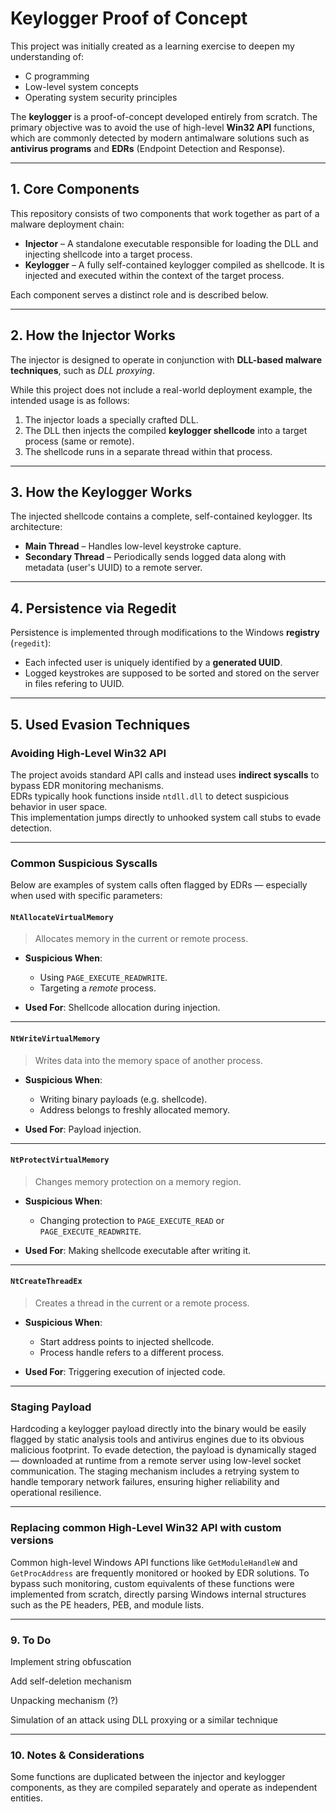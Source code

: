 # Keylogger Proof of Concept

This project was initially created as a learning exercise to deepen my understanding of:

- C programming  
- Low-level system concepts  
- Operating system security principles  

The **keylogger** is a proof-of-concept developed entirely from scratch. The primary objective was to avoid the use of high-level **Win32 API** functions, which are commonly detected by modern antimalware solutions such as **antivirus programs** and **EDRs** (Endpoint Detection and Response).

---

## 1. Core Components

This repository consists of two components that work together as part of a malware deployment chain:

- **Injector** – A standalone executable responsible for loading the DLL and injecting shellcode into a target process.  
- **Keylogger** – A fully self-contained keylogger compiled as shellcode. It is injected and executed within the context of the target process.

Each component serves a distinct role and is described below.

---

## 2. How the Injector Works

The injector is designed to operate in conjunction with **DLL-based malware techniques**, such as *DLL proxying*.

While this project does not include a real-world deployment example, the intended usage is as follows:

1. The injector loads a specially crafted DLL.
2. The DLL then injects the compiled **keylogger shellcode** into a target process (same or remote).
3. The shellcode runs in a separate thread within that process.

---

## 3. How the Keylogger Works

The injected shellcode contains a complete, self-contained keylogger. Its architecture:

- **Main Thread** – Handles low-level keystroke capture.
- **Secondary Thread** – Periodically sends logged data along with metadata (user's UUID) to a remote server.

---

## 4. Persistence via Regedit

Persistence is implemented through modifications to the Windows **registry** (`regedit`):

- Each infected user is uniquely identified by a **generated UUID**.
- Logged keystrokes are supposed to be sorted and stored on the server in files refering to UUID.

---

## 5. Used Evasion Techniques

### Avoiding High-Level Win32 API

The project avoids standard API calls and instead uses **indirect syscalls** to bypass EDR monitoring mechanisms.  
EDRs typically hook functions inside `ntdll.dll` to detect suspicious behavior in user space.  
This implementation jumps directly to unhooked system call stubs to evade detection.

---

### Common Suspicious Syscalls

Below are examples of system calls often flagged by EDRs — especially when used with specific parameters:

#### `NtAllocateVirtualMemory`

> Allocates memory in the current or remote process.

- **Suspicious When**:
  - Using `PAGE_EXECUTE_READWRITE`.
  - Targeting a *remote* process.

- **Used For**: Shellcode allocation during injection.

---

#### `NtWriteVirtualMemory`

> Writes data into the memory space of another process.

- **Suspicious When**:
  - Writing binary payloads (e.g. shellcode).
  - Address belongs to freshly allocated memory.

- **Used For**: Payload injection.

---

#### `NtProtectVirtualMemory`

> Changes memory protection on a memory region.

- **Suspicious When**:
  - Changing protection to `PAGE_EXECUTE_READ` or `PAGE_EXECUTE_READWRITE`.

- **Used For**: Making shellcode executable after writing it.

---

#### `NtCreateThreadEx`

> Creates a thread in the current or a remote process.

- **Suspicious When**:
  - Start address points to injected shellcode.
  - Process handle refers to a different process.

- **Used For**: Triggering execution of injected code.

---

### Staging Payload

Hardcoding a keylogger payload directly into the binary would be easily flagged by static analysis tools and antivirus engines due to its obvious malicious footprint.
To evade detection, the payload is dynamically staged — downloaded at runtime from a remote server using low-level socket communication.
The staging mechanism includes a retrying system to handle temporary network failures, ensuring higher reliability and operational resilience. 

---

### Replacing common High-Level Win32 API with custom versions

Common high-level Windows API functions like `GetModuleHandleW` and `GetProcAddress` are frequently monitored or hooked by EDR solutions.
To bypass such monitoring, custom equivalents of these functions were implemented from scratch, directly parsing Windows internal structures such as the PE headers, PEB, and module lists.

---

### 9. To Do

Implement string obfuscation

Add self-deletion mechanism

Unpacking mechanism (?)

Simulation of an attack using DLL proxying or a similar technique

---

### 10. Notes & Considerations

Some functions are duplicated between the injector and keylogger components, as they are compiled separately and operate as independent entities.
